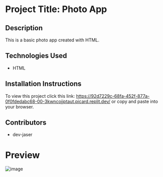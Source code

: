 # Project Title: Photo App

## Description
This is a basic photo app created with HTML.

## Technologies Used
- HTML

## Installation Instructions
To view this project click this link: https://92d7229c-68fa-452f-877a-0f0fdedabc68-00-3kwncojjptaut.picard.replit.dev/ or copy and paste into your browser.

## Contributors
- dev-jaser

# Preview
![image](https://github.com/user-attachments/assets/00440603-17d5-4cec-a3f8-92a3dc103b77)
